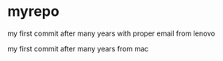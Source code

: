 # myrepo

my first commit after many years with proper email from lenovo

my first commit after many years from mac
 
